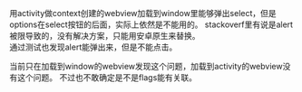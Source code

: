 用activity做context创建的webview加载到window里能够弹出select，但是options在select按钮的后面，实际上依然是不能用的。
stackoverf里有说是alert被限导致的，没有解决方案，只能用安卓原生来替换。  
通过测试也发现alert能弹出来，但是不能点击。  

当前只在加载到window的webview发现这个问题，加载到activity的webview没有这个问题。 不过也不敢确定是不是flags能有关联。  
